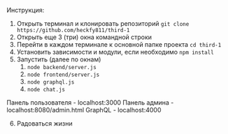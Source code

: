 Инструкция:
1. Открыть терминал и клонировать репозиторий
`git clone https://github.com/heckfy811/third-1`
2. Открыть еще 3 (три) окна командной строки
3. Перейти в каждом терминале к основной папке проекта
`cd third-1`
4. Установить зависимости и модули, если необходимо
`npm install`
5. Запустить (далее по окнам)
   1) `node backend/server.js`
   2) `node frontend/server.js`
   3) `node graphql.js`
   4) `node chat.js`

Панель пользователя - localhost:3000
Панель админа - localhost:8080/admin.html
GraphQL - localhost:4000

6. Радоваться жизни
